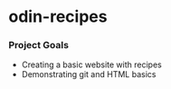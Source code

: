 # odin-recipes

### Project Goals
* Creating a basic website with recipes 
* Demonstrating git and HTML basics 